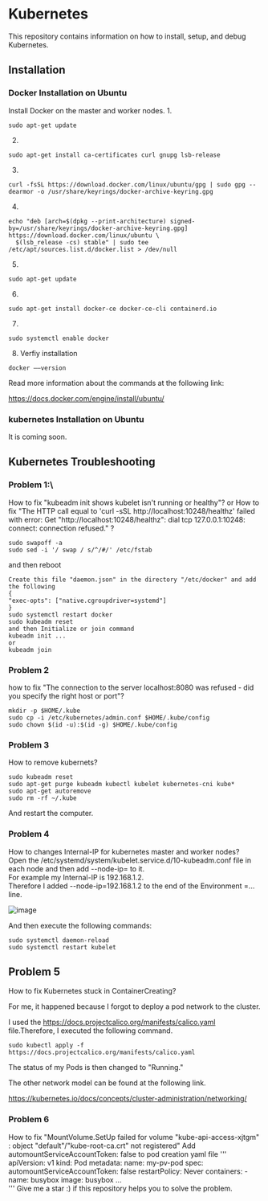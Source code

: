 # Kubernetes
This repository contains information on how to install, setup, and debug Kubernetes.
## Installation
### Docker Installation on Ubuntu
Install Docker on the master and worker nodes.
1.
```
sudo apt-get update
```
2.
```
sudo apt-get install ca-certificates curl gnupg lsb-release    
```
3.
```
curl -fsSL https://download.docker.com/linux/ubuntu/gpg | sudo gpg --dearmor -o /usr/share/keyrings/docker-archive-keyring.gpg
```
4.
```
echo "deb [arch=$(dpkg --print-architecture) signed-by=/usr/share/keyrings/docker-archive-keyring.gpg] https://download.docker.com/linux/ubuntu \
  $(lsb_release -cs) stable" | sudo tee /etc/apt/sources.list.d/docker.list > /dev/null
```
5.
```
sudo apt-get update
```
6.
```
sudo apt-get install docker-ce docker-ce-cli containerd.io
```
7.
```
sudo systemctl enable docker 
```
8. Verfiy installation
```
docker ––version
```
Read more information about the commands at the following link:

https://docs.docker.com/engine/install/ubuntu/
### kubernetes Installation on Ubuntu

It is coming soon.

## Kubernetes Troubleshooting
### Problem 1:\
How to fix "kubeadm init shows kubelet isn't running or healthy"?
or 
How to fix "The HTTP call equal to 'curl -sSL http://localhost:10248/healthz' failed with error: Get "http://localhost:10248/healthz": dial tcp 127.0.0.1:10248: connect: connection refused." ? 
```
sudo swapoff -a
sudo sed -i '/ swap / s/^/#/' /etc/fstab
```
and then reboot
 ```
Create this file "daemon.json" in the directory "/etc/docker" and add the following
{
"exec-opts": ["native.cgroupdriver=systemd"]
}
sudo systemctl restart docker
sudo kubeadm reset
and then Initialize or join command 
kubeadm init ... 
or 
kubeadm join
```
### Problem 2
how to fix "The connection to the server localhost:8080 was refused - did you specify the right host or port"?
```
mkdir -p $HOME/.kube
sudo cp -i /etc/kubernetes/admin.conf $HOME/.kube/config
sudo chown $(id -u):$(id -g) $HOME/.kube/config
```
### Problem 3
How to remove kubernets? 
```
sudo kubeadm reset
sudo apt-get purge kubeadm kubectl kubelet kubernetes-cni kube*   
sudo apt-get autoremove  
sudo rm -rf ~/.kube
```
And restart the computer.
### Problem 4
How to changes Internal-IP for kubernetes master and worker nodes? \
Open the /etc/systemd/system/kubelet.service.d/10-kubeadm.conf file in each node and then add --node-ip=<master or worker node ip > to it. \
For example my Internal-IP is 192.168.1.2. \
Therefore I added --node-ip=192.168.1.2 to the end of the Environment =... line.
 
  
 ![image](https://user-images.githubusercontent.com/87664653/153404157-5a4010f0-61e5-4235-94ee-2c40c9e4ed7c.png)
  

And then execute the following commands:
 ```
 sudo systemctl daemon-reload
 sudo systemctl restart kubelet
 ```
## Problem 5
How to fix Kubernetes stuck in ContainerCreating?

For me, it happened because I forgot to deploy a pod network to the cluster.

I used the https://docs.projectcalico.org/manifests/calico.yaml file.Therefore, I executed the following command. 
 ```
 sudo kubectl apply -f https://docs.projectcalico.org/manifests/calico.yaml
 ```
The status of my Pods is then changed to "Running."
 
The other network model can be found at the following link.
 
 https://kubernetes.io/docs/concepts/cluster-administration/networking/
 
  ### Problem 6
  
How to fix "MountVolume.SetUp failed for volume "kube-api-access-xjtgm" : object "default"/"kube-root-ca.crt" not registered"
 Add automountServiceAccountToken: false to pod creation yaml file
'''
apiVersion: v1
kind: Pod
metadata:
  name: my-pv-pod
spec:
  automountServiceAccountToken: false
  restartPolicy: Never
  containers:
    - name: busybox
      image: busybox
...  
'''
 Give me a star :) if this repository helps you to solve the problem.
